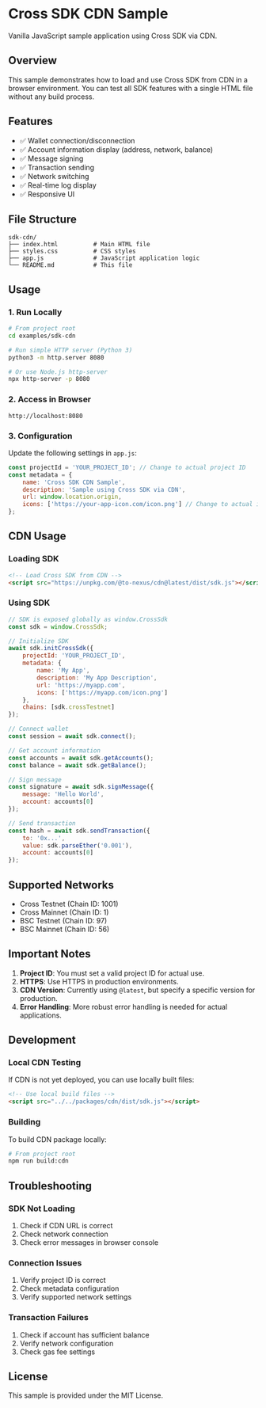 # Cross SDK CDN Sample

Vanilla JavaScript sample application using Cross SDK via CDN.

## Overview

This sample demonstrates how to load and use Cross SDK from CDN in a browser environment. You can test all SDK features with a single HTML file without any build process.

## Features

- ✅ Wallet connection/disconnection
- ✅ Account information display (address, network, balance)
- ✅ Message signing
- ✅ Transaction sending
- ✅ Network switching
- ✅ Real-time log display
- ✅ Responsive UI

## File Structure

```
sdk-cdn/
├── index.html          # Main HTML file
├── styles.css          # CSS styles
├── app.js              # JavaScript application logic
└── README.md           # This file
```

## Usage

### 1. Run Locally

```bash
# From project root
cd examples/sdk-cdn

# Run simple HTTP server (Python 3)
python3 -m http.server 8080

# Or use Node.js http-server
npx http-server -p 8080
```

### 2. Access in Browser

```
http://localhost:8080
```

### 3. Configuration

Update the following settings in `app.js`:

```javascript
const projectId = 'YOUR_PROJECT_ID'; // Change to actual project ID
const metadata = {
    name: 'Cross SDK CDN Sample',
    description: 'Sample using Cross SDK via CDN',
    url: window.location.origin,
    icons: ['https://your-app-icon.com/icon.png'] // Change to actual icon URL
};
```

## CDN Usage

### Loading SDK

```html
<!-- Load Cross SDK from CDN -->
<script src="https://unpkg.com/@to-nexus/cdn@latest/dist/sdk.js"></script>
```

### Using SDK

```javascript
// SDK is exposed globally as window.CrossSdk
const sdk = window.CrossSdk;

// Initialize SDK
await sdk.initCrossSdk({
    projectId: 'YOUR_PROJECT_ID',
    metadata: {
        name: 'My App',
        description: 'My App Description',
        url: 'https://myapp.com',
        icons: ['https://myapp.com/icon.png']
    },
    chains: [sdk.crossTestnet]
});

// Connect wallet
const session = await sdk.connect();

// Get account information
const accounts = await sdk.getAccounts();
const balance = await sdk.getBalance();

// Sign message
const signature = await sdk.signMessage({
    message: 'Hello World',
    account: accounts[0]
});

// Send transaction
const hash = await sdk.sendTransaction({
    to: '0x...',
    value: sdk.parseEther('0.001'),
    account: accounts[0]
});
```

## Supported Networks

- Cross Testnet (Chain ID: 1001)
- Cross Mainnet (Chain ID: 1)
- BSC Testnet (Chain ID: 97)
- BSC Mainnet (Chain ID: 56)

## Important Notes

1. **Project ID**: You must set a valid project ID for actual use.
2. **HTTPS**: Use HTTPS in production environments.
3. **CDN Version**: Currently using `@latest`, but specify a specific version for production.
4. **Error Handling**: More robust error handling is needed for actual applications.

## Development

### Local CDN Testing

If CDN is not yet deployed, you can use locally built files:

```html
<!-- Use local build files -->
<script src="../../packages/cdn/dist/sdk.js"></script>
```

### Building

To build CDN package locally:

```bash
# From project root
npm run build:cdn
```

## Troubleshooting

### SDK Not Loading

1. Check if CDN URL is correct
2. Check network connection
3. Check error messages in browser console

### Connection Issues

1. Verify project ID is correct
2. Check metadata configuration
3. Verify supported network settings

### Transaction Failures

1. Check if account has sufficient balance
2. Verify network configuration
3. Check gas fee settings

## License

This sample is provided under the MIT License. 